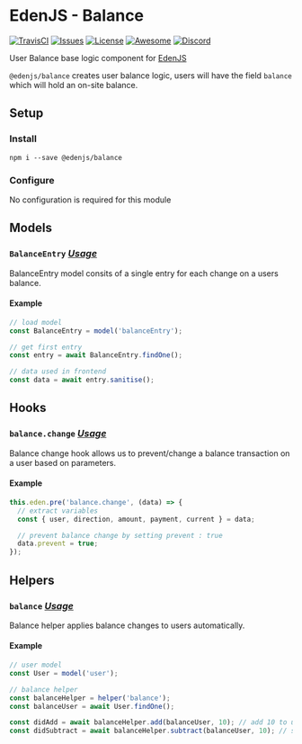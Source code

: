 # EdenJS - Balance
[![TravisCI](https://travis-ci.com/eden-js/balance.svg?branch=master)](https://travis-ci.com/eden-js/balance)
[![Issues](https://img.shields.io/github/issues/eden-js/balance.svg)](https://github.com/eden-js/balance/issues)
[![License](https://img.shields.io/badge/license-MIT-blue.svg)](https://github.com/eden-js/balance)
[![Awesome](https://img.shields.io/badge/awesome-true-green.svg)](https://github.com/eden-js/balance)
[![Discord](https://img.shields.io/discord/583845970433933312.svg)](https://discord.gg/5u3f3up)

User Balance base logic component for [EdenJS](https://github.com/edenjs-cli)

`@edenjs/balance` creates user balance logic, users will have the field `balance` which will hold an on-site balance.

## Setup

### Install

```
npm i --save @edenjs/balance
```

### Configure

No configuration is required for this module

## Models


### `BalanceEntry` _[Usage](https://github.com/eden-js/balance/blob/master/bundles/balance/models/balanceEntry.js)_

BalanceEntry model consits of a single entry for each change on a users balance.

#### Example

```js
// load model
const BalanceEntry = model('balanceEntry');

// get first entry
const entry = await BalanceEntry.findOne();

// data used in frontend
const data = await entry.sanitise();
```

## Hooks

### `balance.change` _[Usage](https://github.com/eden-js/audit/blob/master/bundles/audit/daemons/audit.js#L60)_


Balance change hook allows us to prevent/change a balance transaction on a user based on parameters.

#### Example

```js
this.eden.pre('balance.change', (data) => {
  // extract variables
  const { user, direction, amount, payment, current } = data;

  // prevent balance change by setting prevent : true
  data.prevent = true;
});
```

## Helpers

### `balance` _[Usage](https://github.com/eden-js/audit/blob/master/bundles/balance/helpers/balance.js)_

Balance helper applies balance changes to users automatically.

#### Example

```js
// user model
const User = model('user');

// balance helper
const balanceHelper = helper('balance');
const balanceUser = await User.findOne();

const didAdd = await balanceHelper.add(balanceUser, 10); // add 10 to users account
const didSubtract = await balanceHelper.subtract(balanceUser, 10); // subtract 10 from users account
```